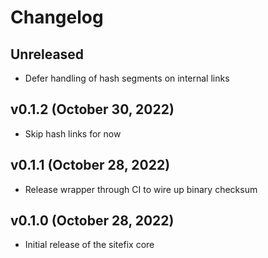 # Changelog

<!-- 
    Add changes to the Unreleased section during development.
    Do not change this header — the GitHub action that releases
    this project will edit this file and add the version header for you.
    The Unreleased block will also be used for the GitHub release notes.
-->

## Unreleased

* Defer handling of hash segments on internal links

## v0.1.2 (October 30, 2022)

* Skip hash links for now

## v0.1.1 (October 28, 2022)

* Release wrapper through CI to wire up binary checksum

## v0.1.0 (October 28, 2022)

* Initial release of the sitefix core
